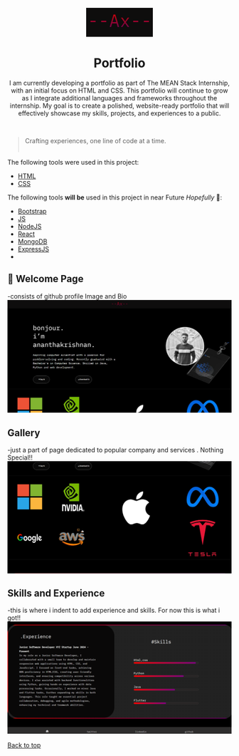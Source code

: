 <div align="center">
  
![Screenshot](./Screenshots/logo.PNG)

</div>

<h1 align="center">Portfolio</h1>

<p align="center">
I am currently developing a portfolio as part of The MEAN Stack Internship, with an initial focus on HTML and CSS. This portfolio will continue to grow as I integrate additional languages and frameworks throughout the internship. My goal is to create a polished, website-ready portfolio that will effectively showcase my skills, projects, and experiences to a public.
</p>
  &#xa0;

>Crafting experiences, one line of code at a time.
<br><br>


 The following tools were used in this project:

- [HTML](https://developer.mozilla.org/en-US/docs/Web/HTML)
- [CSS](https://developer.mozilla.org/en-US/docs/Web/CSS)

<div>
  
 The following tools **will be** used in this project in near Future _Hopefully_ 🤞:  

- [Bootstrap](https://getbootstrap.com/)
- [JS](https://developer.mozilla.org/en-US/docs/Web/JavaScript)
- [NodeJS](https://nodejs.org/en/)
- [React](https://react.dev/)
- [MongoDB](https://www.mongodb.com/)
- [ExpressJS](https://expressjs.com/)
- 
</div>

## :checkered_flag: Welcome Page ##

-consists of github profile Image and Bio  
![Screenshot](./Screenshots/portfolio%20intro.PNG)


## Gallery
-just a part of page dedicated to popular company and services . Nothing Special!!
![Screenshot](./Screenshots/portfolio%20Gallery-box.PNG)

## Skills and Experience
-this is where i indent to add experience and skills. For now this is what i got!!
![Screenshot](./Screenshots/portfolio%20mid-box.PNG)







<a href="#top">Back to top</a>
